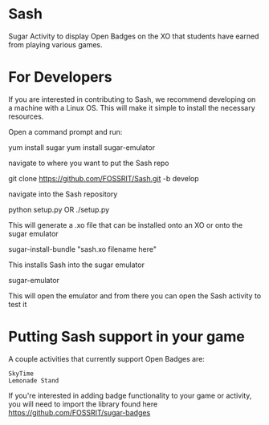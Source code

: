 Sash
====

Sugar Activity to display Open Badges on the XO that students have earned from playing various games.

For Developers
====

If you are interested in contributing to Sash, we recommend developing on a machine with a Linux OS. This will make it simple to install the necessary resources.

Open a command prompt and run:

yum install sugar
yum install sugar-emulator

navigate to where you want to put the Sash repo

git clone https://github.com/FOSSRIT/Sash.git -b develop

navigate into the Sash repository

python setup.py OR ./setup.py

This will generate a .xo file that can be installed onto an XO or onto the sugar emulator

sugar-install-bundle "sash.xo filename here"

This installs Sash into the sugar emulator

sugar-emulator 

This will open the emulator and from there you can open the Sash activity to test it



Putting Sash support in your game
====

A couple activities that currently support Open Badges are:

    SkyTime
    Lemonade Stand

If you're interested in adding badge functionality to your game or activity, you will need to import the library found here https://github.com/FOSSRIT/sugar-badges
